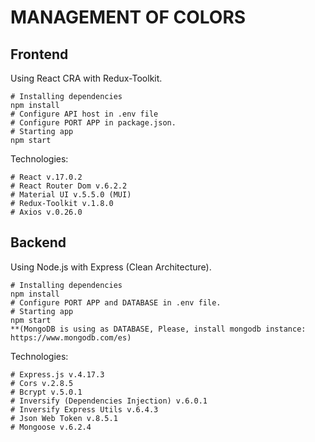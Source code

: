 # MANAGEMENT OF COLORS

## Frontend
Using React CRA with Redux-Toolkit.

    # Installing dependencies
    npm install
    # Configure API host in .env file
    # Configure PORT APP in package.json.
    # Starting app
    npm start
    
Technologies:

    # React v.17.0.2
    # React Router Dom v.6.2.2
    # Material UI v.5.5.0 (MUI)
    # Redux-Toolkit v.1.8.0
    # Axios v.0.26.0

## Backend
Using Node.js with Express (Clean Architecture).
    
    # Installing dependencies
    npm install
    # Configure PORT APP and DATABASE in .env file.
    # Starting app
    npm start
    **(MongoDB is using as DATABASE, Please, install mongodb instance: https://www.mongodb.com/es)

Technologies:

    # Express.js v.4.17.3
    # Cors v.2.8.5
    # Bcrypt v.5.0.1
    # Inversify (Dependencies Injection) v.6.0.1
    # Inversify Express Utils v.6.4.3
    # Json Web Token v.8.5.1
    # Mongoose v.6.2.4